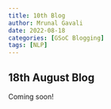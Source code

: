 ```yaml
---
title: 10th Blog 
author: Mrunal Gavali
date: 2022-08-18 
categories: [GSoC Blogging]
tags: [NLP]
---
```


## 18th August Blog

Coming soon!
